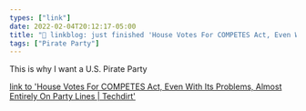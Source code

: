```yaml
---
types: ["link"]
date: 2022-02-04T20:12:17-05:00
title: "🔗 linkblog: just finished 'House Votes For COMPETES Act, Even With Its Problems, Almost Entirely On Party Lines | Techdirt'"
tags: ["Pirate Party"]
---
```

This is why I want a U.S. Pirate Party
 
[link to 'House Votes For COMPETES Act, Even With Its Problems, Almost Entirely On Party Lines | Techdirt'](https://www.techdirt.com/articles/20220204/14101348417/house-votes-competes-act-even-with-problems-almost-entirely-party-lines.shtml)
